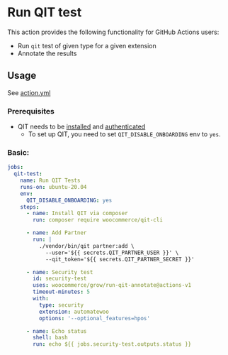 # Run QIT test

This action provides the following functionality for GitHub Actions users:

- Run `qit` test of given type for a given extension
- Annotate the results


## Usage

See [action.yml](action.yml)

### Prerequisites

- QIT needs to be [installed](https://woocommerce.github.io/qit-documentation/#/cli/getting-started?id=installing-qit) and [authenticated](https://woocommerce.github.io/qit-documentation/#/authenticating?id=cli)
   - To set up QIT, you need to set `QIT_DISABLE_ONBOARDING` env to `yes`.


### Basic:

```yaml
jobs:
  qit-test:
    name: Run QIT Tests
    runs-on: ubuntu-20.04
    env:
      QIT_DISABLE_ONBOARDING: yes
    steps:
      - name: Install QIT via composer
        run: composer require woocommerce/qit-cli

      - name: Add Partner
        run: |
          ./vendor/bin/qit partner:add \
            --user='${{ secrets.QIT_PARTNER_USER }}' \
            --qit_token='${{ secrets.QIT_PARTNER_SECRET }}'

      - name: Security test
        id: security-test
        uses: woocommerce/grow/run-qit-annotate@actions-v1
        timeout-minutes: 5
        with:
          type: security
          extension: automatewoo
          options: '--optional_features=hpos'

      - name: Echo status
        shell: bash
        run: echo ${{ jobs.security-test.outputs.status }}
```
